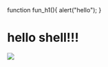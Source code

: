 <scripts type="javescript">
function fun_h1(){
	alert("hello");
}
</scripts>

<h1 onclick="fun_h1" >hello shell!!!</h1>
<img src="http://7xkszy.com2.z0.glb.qiniucdn.com/library/201606/FqaASvaCGLXeyt3nECykGSRCmeRw.png" >


